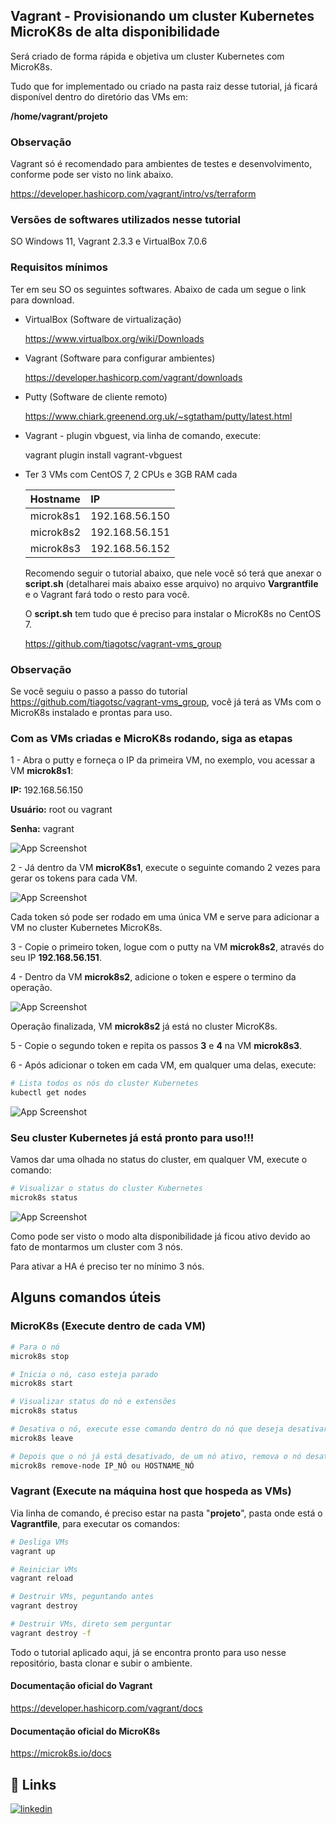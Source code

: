 ﻿
## Vagrant - Provisionando um cluster Kubernetes MicroK8s de alta disponibilidade

Será criado de forma rápida e objetiva um cluster Kubernetes com MicroK8s.

Tudo que for implementado ou criado na pasta raiz desse tutorial, já ficará disponível dentro do diretório das VMs em:

**/home/vagrant/projeto**

### Observação

Vagrant só é recomendado para ambientes de testes e desenvolvimento, conforme pode ser visto no link abaixo.

https://developer.hashicorp.com/vagrant/intro/vs/terraform

### Versões de softwares utilizados nesse tutorial

SO Windows 11, Vagrant 2.3.3 e VirtualBox 7.0.6

### Requisitos mínimos

Ter em seu SO os seguintes softwares.
Abaixo de cada um segue o link para download.

- VirtualBox (Software de virtualização)

  https://www.virtualbox.org/wiki/Downloads

- Vagrant (Software para configurar ambientes)

  https://developer.hashicorp.com/vagrant/downloads

- Putty (Software de cliente remoto)

  https://www.chiark.greenend.org.uk/~sgtatham/putty/latest.html

- Vagrant - plugin vbguest, via linha de comando, execute:

  vagrant plugin install vagrant-vbguest

- Ter 3 VMs com CentOS 7, 2 CPUs e 3GB RAM cada

  | Hostname   | IP       |
  | :---------- | :--------- |
  | microk8s1 | 192.168.56.150 |
  | microk8s2 | 192.168.56.151 |
  | microk8s3 | 192.168.56.152 |

  Recomendo seguir o tutorial abaixo, que nele você só terá que anexar o **script.sh** (detalharei mais abaixo esse arquivo) no arquivo **Vargrantfile** e o Vagrant fará todo o resto para você.

  O **script.sh** tem tudo que é preciso para instalar o MicroK8s no CentOS 7.

  https://github.com/tiagotsc/vagrant-vms_group

### Observação

Se você seguiu o passo a passo do tutorial https://github.com/tiagotsc/vagrant-vms_group, você já terá as VMs com o MicroK8s instalado e prontas para uso.

### Com as VMs criadas e MicroK8s rodando, siga as etapas

1 - Abra o putty e forneça o IP da primeira VM, no exemplo, vou acessar a VM **microk8s1**:

**IP:** 192.168.56.150

**Usuário:** root ou vagrant

**Senha:** vagrant

![App Screenshot](images/img1.png)

2 - Já dentro da VM **microK8s1**, execute o seguinte comando 2 vezes para gerar os tokens para cada VM.

![App Screenshot](images/img2.png)

Cada token só pode ser rodado em uma única VM e serve para adicionar a VM no cluster Kubernetes MicroK8s.

3 - Copie o primeiro token, logue com o putty na VM **microk8s2**, através do seu IP **192.168.56.151**.

4 - Dentro da VM **microk8s2**, adicione o token e espere o termino da operação.

![App Screenshot](images/img3.png)

Operação finalizada, VM **microk8s2** já está no cluster MicroK8s.

5 - Copie o segundo token e repita os passos **3** e **4** na VM **microk8s3**.

6 - Após adicionar o token em cada VM, em qualquer uma delas, execute:

```bash
# Lista todos os nós do cluster Kubernetes
kubectl get nodes
```

![App Screenshot](images/img4.png)

### Seu cluster Kubernetes já está pronto para uso!!!

Vamos dar uma olhada no status do cluster, em qualquer VM, execute o comando:

```bash
# Visualizar o status do cluster Kubernetes
microk8s status
```
![App Screenshot](images/img5.png)

Como pode ser visto o modo alta disponibilidade já ficou ativo devido ao fato de montarmos um cluster com 3 nós.

Para ativar a HA é preciso ter no mínimo 3 nós.

## Alguns comandos úteis

### MicroK8s (Execute dentro de cada VM)

```bash
# Para o nó
microk8s stop

# Inicia o nó, caso esteja parado
microk8s start

# Visualizar status do nó e extensões
microk8s status

# Desativa o nó, execute esse comando dentro do nó que deseja desativar
microk8s leave

# Depois que o nó já está desativado, de um nó ativo, remova o nó desativado de fato do cluster
microk8s remove-node IP_NÓ ou HOSTNAME_NÓ
```

### Vagrant (Execute na máquina host que hospeda as VMs)

Via linha de comando, é preciso estar na pasta "**projeto**", pasta onde está o **Vagrantfile**,  para executar os comandos:

```bash
# Desliga VMs
vagrant up

# Reiniciar VMs
vagrant reload

# Destruir VMs, peguntando antes
vagrant destroy

# Destruir VMs, direto sem perguntar
vagrant destroy -f
```

Todo o tutorial aplicado aqui, já se encontra pronto para uso nesse repositório, basta clonar e subir o ambiente.

#### Documentação oficial do Vagrant

https://developer.hashicorp.com/vagrant/docs

#### Documentação oficial do MicroK8s

https://microk8s.io/docs

## 🔗 Links
[![linkedin](https://img.shields.io/badge/linkedin-0A66C2?style=for-the-badge&logo=linkedin&logoColor=white)](https://www.linkedin.com/in/tiago-s-costa)
